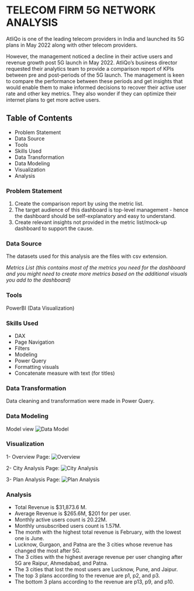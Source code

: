 
# TELECOM FIRM 5G NETWORK ANALYSIS

AtliQo is one of the leading telecom providers in India and launched its 5G plans in May 2022 along with other telecom providers.

However, the management noticed a decline in their active users and revenue growth post 5G launch in May 2022. AtliQo’s business director requested their analytics team to provide a comparison report of KPIs between pre and post-periods of the 5G launch. The management is keen to compare the performance between these periods and get insights that would enable them to make informed decisions to recover their active user rate and other key metrics. They also wonder if they can optimize their internet plans to get more active users. 

## Table of Contents

- Problem Statement
- Data Source
- Tools
- Skills Used
- Data Transformation
- Data Modeling
- Visualization
- Analysis

### Problem Statement

1. Create the comparison report by using the metric list.
2. The target audience of this dashboard is top-level management - hence the dashboard should be self-explanatory and easy to understand.
3. Create relevant insights not provided in the metric list/mock-up dashboard to support the cause.

### Data Source

The datasets used for this analysis are the files with csv extension.

*Metrics List (this contains most of the metrics you need for the dashboard and you might need to create more metrics based on the additional visuals you add to the dashboard)*

### Tools

PowerBI (Data Visualization)

### Skills Used

- DAX
- Page Navigation
- Filters
- Modeling
- Power Query
- Formatting visuals
- Concatenate measure with text (for titles)

### Data Transformation

Data cleaning and transformation were made in Power Query.

### Data Modeling

Model view
![Data Model](https://github.com/burcinalim/POWER-BI-PROJECTS/blob/main/02-Telecom%205G%20Network%20Analysis/Screenshots/Data%20Model.png?raw=true)

### Visualization

1- Overview Page:
![Overview](https://github.com/burcinalim/POWER-BI-PROJECTS/blob/main/02-Telecom%205G%20Network%20Analysis/Screenshots/1-Overview.png?raw=true)

2- City Analysis Page:
![City Analysis](https://github.com/burcinalim/POWER-BI-PROJECTS/blob/main/02-Telecom%205G%20Network%20Analysis/Screenshots/2-City%20Analysis.png?raw=true)

3- Plan Analysis Page:
![Plan Analysis](https://github.com/burcinalim/POWER-BI-PROJECTS/blob/main/02-Telecom%205G%20Network%20Analysis/Screenshots/3-Plan%20Analysis.png?raw=true)

### Analysis

- Total Revenue is $31,873.6 M.
- Average Revenue is $265.6M, $201 for per user.
- Monthly active users count is 20.22M.
- Monthly unsubscribed users count is 1.57M.
- The month with the highest total revenue is February, with the lowest one is June.
- Lucknow, Gurgaon, and Patna are the 3 cities whose revenue has changed the most after 5G.
- The 3 cities with the highest average revenue per user changing after 5G are Raipur, Ahmedabad, and Patna.
- The 3 cities that lost the most users are Lucknow, Pune, and Jaipur.
- The top 3 plans according to the revenue are p1, p2, and p3.
- The bottom 3 plans according to the revenue are p13, p9, and p10.
